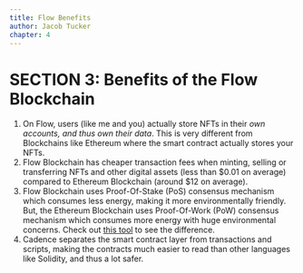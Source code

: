 ```yaml
---
title: Flow Benefits
author: Jacob Tucker
chapter: 4
---
```


# SECTION 3: Benefits of the Flow Blockchain

1. On Flow, users (like me and you) actually store NFTs in their _own accounts, and thus own their data_. This is very different from Blockchains like Ethereum where the smart contract actually stores your NFTs.
2. Flow Blockchain has cheaper transaction fees when minting, selling or transferring NFTs and other digital assets (less than $0.01 on average) compared to Ethereum Blockchain (around $12 on average).
3. Flow Blockchain uses Proof-Of-Stake (PoS) consensus mechanism which consumes less energy, making it more environmentally friendly. But, the Ethereum Blockchain uses Proof-Of-Work (PoW) consensus mechanism which consumes more energy with huge environmental concerns. Check out [this tool](https://flow-energy.vercel.app/) to see the difference.
4. Cadence separates the smart contract layer from transactions and scripts, making the contracts much easier to read than other languages like Solidity, and thus a lot safer.
